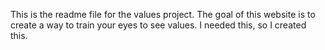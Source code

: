 This is the readme file for the values project.
The goal of this website is to create a way to train your 
eyes to see values. I needed this, so I created this.
